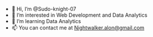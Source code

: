 - 👋 Hi, I’m @Sudo-knight-07
- 👀 I’m interested in Web Development and Data Analytics
- 🌱 I’m learning Data Analytics
- 📫 You can contact me at Nightwalker.alon@gmail.com

<!---
Sudo-knight-07/Sudo-knight-07 is a ✨ special ✨ repository because its `README.md` (this file) appears on your GitHub profile.
You can click the Preview link to take a look at your changes.
--->
